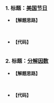 ### 1. 标题：[美国节日](https://www.nowcoder.com/questionTerminal/d95d98a2f96e49078cd7df84ba0c9d79)
- **【解题思路】**

　　

- **【代码】**
```c ++

```

### 2. 标题：[分解因数](https://www.nowcoder.com/questionTerminal/0f6976af36324f8bab1ea61e9e826ef5)
- **【解题思路】**

　　

- **【代码】**
```c ++

```
